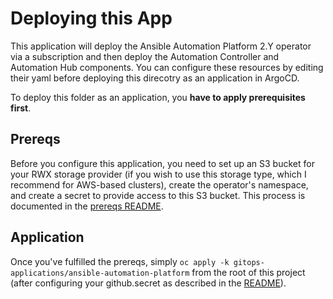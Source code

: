 # Deploying this App

This application will deploy the Ansible Automation Platform 2.Y operator via a subscription and then deploy the Automation Controller and Automation Hub components.  You can configure these resources by editing their yaml before deploying this direcotry as an application in ArgoCD.  

To deploy this folder as an application, you **have to apply prerequisites first**.  

## Prereqs

Before you configure this application, you need to set up an S3 bucket for your RWX storage provider (if you wish to use this storage type, which I recommend for AWS-based clusters), create the operator's namespace, and create a secret to provide access to this S3 bucket.  This process is documented in the [prereqs README](.prereqs/README.md).  

## Application

Once you've fulfilled the prereqs, simply `oc apply -k gitops-applications/ansible-automation-platform` from the root of this project (after configuring your github.secret as described in the [README](../../gitops-applications/ansible-automation-platform/README.md)).  